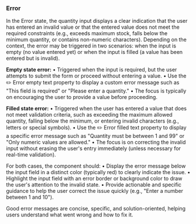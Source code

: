 ### Error

In the Error state, the quantity input displays a clear indication that the user has entered an invalid value or that the entered value does not meet the required constraints (e.g., exceeds maximum stock, falls below the minimum quantity, or contains non-numeric characters). Depending on the context, the error may be triggered in two scenarios: when the input is empty (no value entered yet) or when the input is filled (a value has been entered but is invalid).

**Empty state error:**
• Triggered when the input is required, but the user attempts to submit the form or proceed without entering a value.
• Use the ✏️ Error empty text property to display a custom error message such as "This field is required" or "Please enter a quantity."
• The focus is typically on encouraging the user to provide a value before proceeding.

**Filled state error:**
• Triggered when the user has entered a value that does not meet validation criteria, such as exceeding the maximum allowed quantity, falling below the minimum, or entering invalid characters (e.g., letters or special symbols).
• Use the ✏️ Error filled text property to display a specific error message such as "Quantity must be between 1 and 99" or "Only numeric values are allowed."
• The focus is on correcting the invalid input without erasing the user's entry immediately (unless necessary for real-time validation).

For both cases, the component should:
• Display the error message below the input field in a distinct color (typically red) to clearly indicate the issue.
• Highlight the input field with an error border or background color to draw the user's attention to the invalid state.
• Provide actionable and specific guidance to help the user correct the issue quickly (e.g., "Enter a number between 1 and 10").

Good error messages are concise, specific, and solution-oriented, helping users understand what went wrong and how to fix it.